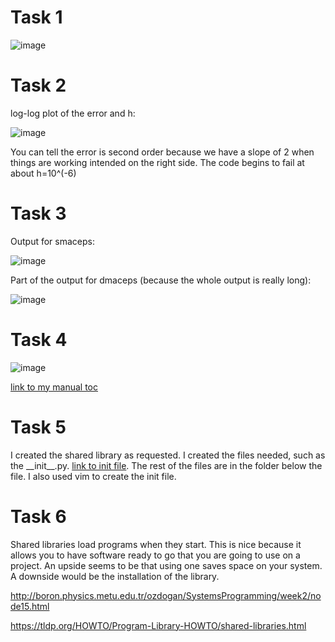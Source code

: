# Task 1

![image](https://user-images.githubusercontent.com/89805209/134393729-4722a36c-6b5b-4319-b08d-2786643f3a1b.png)

# Task 2

log-log plot of the error and h:

![image](https://user-images.githubusercontent.com/89805209/134272052-8130d164-1e30-4eb2-9a3e-3276004a8f3f.png)

You can tell the error is second order because we have a slope of 2 when things are working intended on the right side. The code begins to fail at about h=10^(-6)

# Task 3

Output for smaceps:

![image](https://user-images.githubusercontent.com/89805209/134454998-15f73ec3-f729-4361-a3ec-e121513d9d79.png)


Part of the output for dmaceps (because the whole output is really long):

![image](https://user-images.githubusercontent.com/89805209/134443968-942e678a-0f1c-4390-8fa0-5754aceacdb7.png)

# Task 4

![image](https://user-images.githubusercontent.com/89805209/133897095-4f04fdc9-f87e-4245-853b-df8998ff8327.png)

[link to my manual toc](https://github.com/SethCorb/math4610/blob/d0d3bb89380b17086756f127e5f3437c49fe5c66/manual/toc.md)

# Task 5

I created the shared library as requested. I created the files needed, such as the \_\_init\_\_.py. [link to init file](https://github.com/SethCorb/math4610/blob/d0d3bb89380b17086756f127e5f3437c49fe5c66/software/__init__.py). The rest of the files are in the folder below the file. I also used vim to create the init file.

# Task 6

Shared libraries load programs when they start. This is nice because it allows you to have software ready to go that you are going to use on a project. An upside seems to be that using one saves space on your system. A downside would be the installation of the library.

http://boron.physics.metu.edu.tr/ozdogan/SystemsProgramming/week2/node15.html

https://tldp.org/HOWTO/Program-Library-HOWTO/shared-libraries.html
